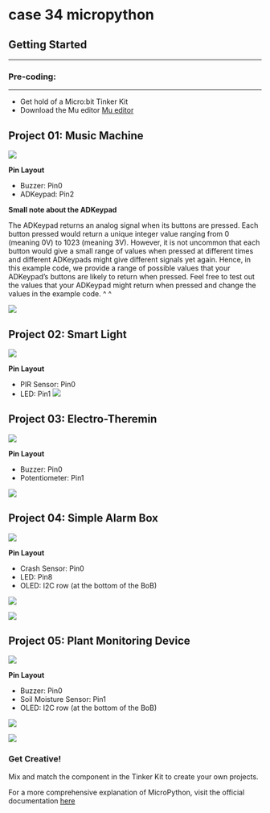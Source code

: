 # case 34 micropython 

## Getting Started
---


### Pre-coding:
---
- Get hold of a Micro:bit Tinker Kit
- Download the Mu editor
[Mu editor](https://codewith.mu/)

           

## Project 01: Music Machine

![](./images/gXqhVI7.jpg)

**Pin Layout**

- Buzzer: Pin0
- ADKeypad: Pin2

**Small note about the ADKeypad**


The ADKeypad returns an analog signal when its buttons are pressed. Each button pressed would return a unique integer value ranging from 0 (meaning 0V) to 1023 (meaning 3V). 
However, it is not uncommon that each button would give a small range of values when pressed at different times and different ADKeypads might give different signals yet again. Hence, in this example code, we provide a range of possible values that your ADKeypad’s buttons are likely to return when pressed. 
Feel free to test out the values that your ADKeypad might return when pressed and change the values in the example code. ^ ^

![](./images/8xVE2p6.png)


## Project 02: Smart Light

![](./images/qIQKK4y.jpg)

**Pin Layout**

- PIR Sensor: Pin0
- LED: Pin1
![](./images/7Dgi7Wt.png)

## Project 03: Electro-Theremin

![](./images/Njalhk0.jpg)

**Pin Layout**

- Buzzer: Pin0
- Potentiometer: Pin1

![](./images/CBFkYTp.png)


## Project 04: Simple Alarm Box

![](./images/gWAmEhW.jpg)

**Pin Layout**

- Crash Sensor: Pin0
- LED: Pin8
- OLED: I2C row (at the bottom of the BoB)


![](./images/R4XO4S6.png)

![](./images/01GlIIR.png)
 
## Project 05: Plant Monitoring Device

![](./images/JBmCc6A.jpg)       
 
**Pin Layout**

- Buzzer: Pin0
- Soil Moisture Sensor: Pin1
- OLED: I2C row (at the bottom of the BoB)

![](./images/bOGavUM.png)

![](./images/guZyD53.png)


### Get Creative!

Mix and match the component in the Tinker Kit to create your own projects.

For a more comprehensive explanation of MicroPython, visit the official documentation [here](https://microbit-micropython.readthedocs.io/en/latest/tutorials/introduction.html)








